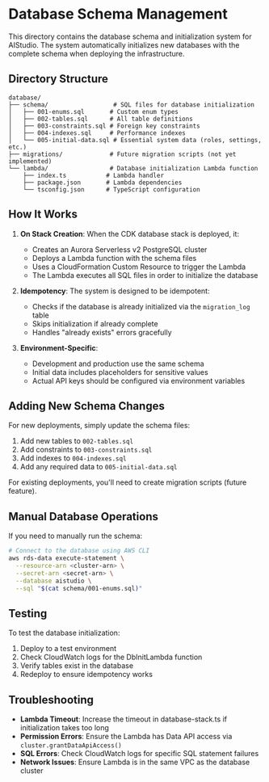# Database Schema Management

This directory contains the database schema and initialization system for AIStudio. The system automatically initializes new databases with the complete schema when deploying the infrastructure.

## Directory Structure

```
database/
├── schema/                  # SQL files for database initialization
│   ├── 001-enums.sql       # Custom enum types
│   ├── 002-tables.sql      # All table definitions
│   ├── 003-constraints.sql # Foreign key constraints
│   ├── 004-indexes.sql     # Performance indexes
│   └── 005-initial-data.sql # Essential system data (roles, settings, etc.)
├── migrations/             # Future migration scripts (not yet implemented)
└── lambda/                 # Database initialization Lambda function
    ├── index.ts           # Lambda handler
    ├── package.json       # Lambda dependencies
    └── tsconfig.json      # TypeScript configuration
```

## How It Works

1. **On Stack Creation**: When the CDK database stack is deployed, it:
   - Creates an Aurora Serverless v2 PostgreSQL cluster
   - Deploys a Lambda function with the schema files
   - Uses a CloudFormation Custom Resource to trigger the Lambda
   - The Lambda executes all SQL files in order to initialize the database

2. **Idempotency**: The system is designed to be idempotent:
   - Checks if the database is already initialized via the `migration_log` table
   - Skips initialization if already complete
   - Handles "already exists" errors gracefully

3. **Environment-Specific**: 
   - Development and production use the same schema
   - Initial data includes placeholders for sensitive values
   - Actual API keys should be configured via environment variables

## Adding New Schema Changes

For new deployments, simply update the schema files:
1. Add new tables to `002-tables.sql`
2. Add constraints to `003-constraints.sql`
3. Add indexes to `004-indexes.sql`
4. Add any required data to `005-initial-data.sql`

For existing deployments, you'll need to create migration scripts (future feature).

## Manual Database Operations

If you need to manually run the schema:

```bash
# Connect to the database using AWS CLI
aws rds-data execute-statement \
  --resource-arn <cluster-arn> \
  --secret-arn <secret-arn> \
  --database aistudio \
  --sql "$(cat schema/001-enums.sql)"
```

## Testing

To test the database initialization:
1. Deploy to a test environment
2. Check CloudWatch logs for the DbInitLambda function
3. Verify tables exist in the database
4. Redeploy to ensure idempotency works

## Troubleshooting

- **Lambda Timeout**: Increase the timeout in database-stack.ts if initialization takes too long
- **Permission Errors**: Ensure the Lambda has Data API access via `cluster.grantDataApiAccess()`
- **SQL Errors**: Check CloudWatch logs for specific SQL statement failures
- **Network Issues**: Ensure Lambda is in the same VPC as the database cluster